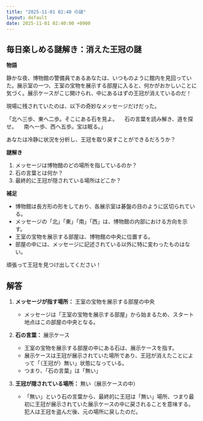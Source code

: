 ```yaml
---
title: "2025-11-01 02:40 の謎"
layout: default
date: 2025-11-01 02:40:00 +0900
---
```

## 毎日楽しめる謎解き：消えた王冠の謎

**物語**

静かな夜、博物館の警備員であるあなたは、いつものように館内を見回っていた。展示室の一つ、王室の宝物を展示する部屋に入ると、何かがおかしいことに気づく。展示ケースがこじ開けられ、中にあるはずの王冠が消えているのだ！

現場に残されていたのは、以下の奇妙なメッセージだけだった。

「北へ三歩、東へ二歩。そこにある石を見よ。
　石の言葉を読み解き、道を探せ。
　南へ一歩、西へ五歩。宝は眠る。」

あなたは冷静に状況を分析し、王冠を取り戻すことができるだろうか？

**謎解き**

1.  メッセージは博物館のどの場所を指しているのか？
2.  石の言葉とは何か？
3.  最終的に王冠が隠されている場所はどこか？

**補足**

*   博物館は長方形の形をしており、各展示室は碁盤の目のように区切られている。
*   メッセージの「北」「東」「南」「西」は、博物館の内部における方向を示す。
*   王室の宝物を展示する部屋は、博物館の中央に位置する。
*   部屋の中には、メッセージに記述されている以外に特に変わったものはない。

頑張って王冠を見つけ出してください！

## 解答

1.  **メッセージが指す場所：** 王室の宝物を展示する部屋の中央
    *   メッセージは「王室の宝物を展示する部屋」から始まるため、スタート地点はこの部屋の中央となる。

2.  **石の言葉：** 展示ケース
    *   王室の宝物を展示する部屋の中にある石は、展示ケースを指す。
    *   展示ケースは王冠が展示されていた場所であり、王冠が消えたことによって「（王冠が）無い」状態になっている。
    *   つまり、「石の言葉」は「無い」

3.  **王冠が隠されている場所：** 無い（展示ケースの中）
    *   「無い」という石の言葉から、最終的に王冠は「無い」場所、つまり最初に王冠が展示されていた展示ケースの中に戻されることを意味する。犯人は王冠を盗んだ後、元の場所に戻したのだ。

